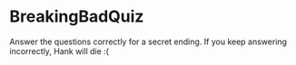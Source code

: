 # BreakingBadQuiz
Answer the questions correctly for a secret ending. If you keep answering incorrectly, Hank will die :(
